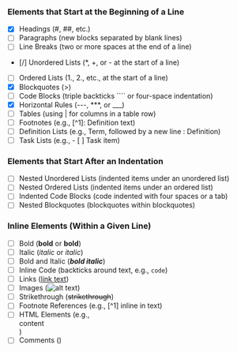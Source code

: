 ### Elements that Start at the Beginning of a Line
- [x] Headings (#, ##, etc.)
- [ ] Paragraphs (new blocks separated by blank lines)
- [ ] Line Breaks (two or more spaces at the end of a line)
- [/] Unordered Lists (\*, +, or - at the start of a line)
- [ ] Ordered Lists (1., 2., etc., at the start of a line)
- [x] Blockquotes (>)
- [ ] Code Blocks (triple backticks ```` or four-space indentation)
- [x] Horizontal Rules (---, ***, or ___)
- [ ] Tables (using | for columns in a table row)
- [ ] Footnotes (e.g., [^1]: Definition text)
- [ ] Definition Lists (e.g., Term, followed by a new line : Definition)
- [ ] Task Lists (e.g., - [ ] Task item)

### Elements that Start After an Indentation
- [ ] Nested Unordered Lists (indented items under an unordered list)
- [ ] Nested Ordered Lists (indented items under an ordered list)
- [ ] Indented Code Blocks (code indented with four spaces or a tab)
- [ ] Nested Blockquotes (blockquotes within blockquotes)

### Inline Elements (Within a Given Line)
- [ ] Bold (**bold** or __bold__)
- [ ] Italic (*italic* or _italic_)
- [ ] Bold and Italic (***bold italic***)
- [ ] Inline Code (backticks around text, e.g., `code`)
- [ ] Links ([link text](URL "optional title"))
- [ ] Images (![alt text](URL "optional title"))
- [ ] Strikethrough (~~strikethrough~~)
- [ ] Footnote References (e.g., [^1] inline in text)
- [ ] HTML Elements (e.g., <div>content</div>)
- [ ] Comments (<!-- comment -->)
